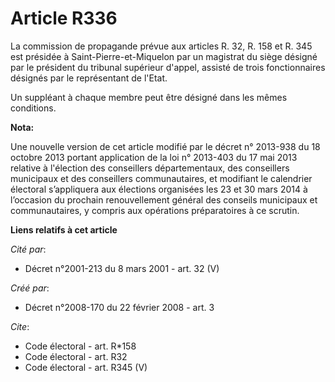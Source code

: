 # Article R336

La commission de propagande prévue aux articles R. 32, R. 158 et R. 345 est présidée à Saint-Pierre-et-Miquelon par un
magistrat du siège désigné par le président du tribunal supérieur d'appel, assisté de trois fonctionnaires désignés par le
représentant de l'Etat. 

Un suppléant à chaque membre peut être désigné dans les mêmes conditions.

**Nota:**

Une nouvelle version de cet article modifié par le décret n° 2013-938 du 18 octobre 2013 portant application de la loi n°
2013-403 du 17 mai 2013 relative à l'élection des conseillers départementaux, des conseillers municipaux et des conseillers
communautaires, et modifiant le calendrier électoral s’appliquera aux élections organisées les 23 et 30 mars 2014 à
l’occasion du prochain renouvellement général des conseils municipaux et communautaires, y compris aux opérations
préparatoires à ce scrutin.

**Liens relatifs à cet article**

_Cité par_:

  - Décret n°2001-213 du 8 mars 2001 - art. 32 (V)

_Créé par_:

  - Décret n°2008-170 du 22 février 2008 - art. 3

_Cite_:

  - Code électoral - art. R*158
  - Code électoral - art. R32
  - Code électoral - art. R345 (V)
